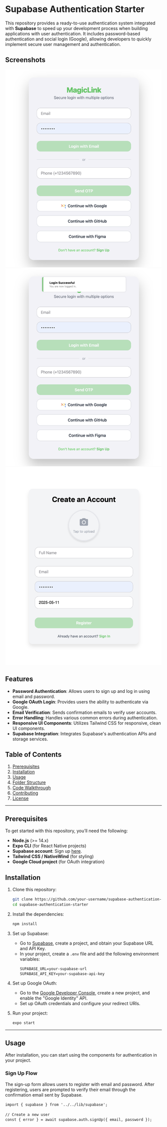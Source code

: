 # Supabase Authentication Starter

This repository provides a ready-to-use authentication system integrated with **Supabase** to speed up your development process when building applications with user authentication. It includes password-based authentication and social login (Google), allowing developers to quickly implement secure user management and authentication.

## Screenshots
![alt text](.git_meta/screenshots/Screenshot1.png) ![alt text](.git_meta/screenshots/Screenshot2.png) ![alt text](.git_meta/screenshots/Screenshot3.png)

## Features

- **Password Authentication**: Allows users to sign up and log in using email and password.
- **Google OAuth Login**: Provides users the ability to authenticate via Google.
- **Email Verification**: Sends confirmation emails to verify user accounts.
- **Error Handling**: Handles various common errors during authentication.
- **Responsive UI Components**: Utilizes Tailwind CSS for responsive, clean UI components.
- **Supabase Integration**: Integrates Supabase's authentication APIs and storage services.

## Table of Contents

1. [Prerequisites](#prerequisites)
2. [Installation](#installation)
3. [Usage](#usage)
4. [Folder Structure](#folder-structure)
5. [Code Walkthrough](#code-walkthrough)
6. [Contributing](#contributing)
7. [License](#license)

---

## Prerequisites

To get started with this repository, you’ll need the following:

- **Node.js** (>= 14.x)
- **Expo CLI** (for React Native projects)
- **Supabase account**: Sign up [here](https://supabase.com).
- **Tailwind CSS / NativeWind** (for styling)
- **Google Cloud project** (for OAuth integration)

## Installation

1. Clone this repository:
    ```bash
    git clone https://github.com/your-username/supabase-authentication-starter.git
    cd supabase-authentication-starter
    ```

2. Install the dependencies:
    ```bash
    npm install
    ```

3. Set up Supabase:
    - Go to [Supabase](https://supabase.com), create a project, and obtain your Supabase URL and API Key.
    - In your project, create a `.env` file and add the following environment variables:
      ```env
      SUPABASE_URL=your-supabase-url
      SUPABASE_API_KEY=your-supabase-api-key
      ```

4. Set up Google OAuth:
    - Go to the [Google Developer Console](https://console.developers.google.com/), create a new project, and enable the "Google Identity" API.
    - Set up OAuth credentials and configure your redirect URIs.

5. Run your project:
    ```bash
    expo start
    ```

---

## Usage

After installation, you can start using the components for authentication in your project.

### Sign Up Flow
The sign-up form allows users to register with email and password. After registering, users are prompted to verify their email through the confirmation email sent by Supabase.

```tsx
import { supabase } from '../../lib/supabase';

// Create a new user
const { error } = await supabase.auth.signUp({ email, password });